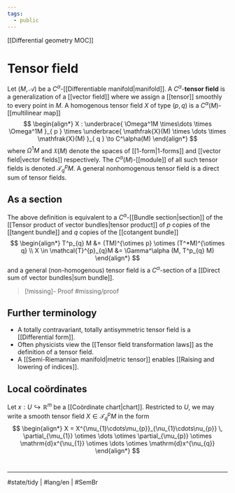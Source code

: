 ```yaml
---
tags:
  - public
---
```

[[Differential geometry MOC]]
# Tensor field

Let $(M, \mathscr{A})$ be a $C^\alpha$-[[Differentiable manifold|manifold]].
A $C^\alpha$-**tensor field** is a generalization of a [[vector field]] where we assign a [[tensor]] smoothly to every point in $M$.
A homogenous tensor field $X$ of type $(p,q)$ is a $C^\alpha(M)$-[[multilinear map]]
$$
\begin{align*}
X : \underbrace{ \Omega^1M \times\dots \times \Omega^1M }_{ p }  \times \underbrace{ \mathfrak{X}(M) \times \dots \times \mathfrak{X}(M) }_{ q } \to C^\alpha(M)
\end{align*}
$$
where $\Omega^1M$ and $\mathfrak{X}(M)$ denote the spaces of [[1-form|1-forms]] and [[vector field|vector fields]] respectively.
The $C^\alpha(M)$-[[module]] of all such tensor fields is denoted $\mathcal{T}^p_{q}M$.
A general nonhomogenous tensor field is a direct sum of tensor fields.

## As a section

The above definition is equivalent to a $C^\alpha$-[[Bundle section|section]] of the [[Tensor product of vector bundles|tensor product]] of $p$ copies of the [[tangent bundle]] and $q$ copies of the [[cotangent bundle]]
$$
\begin{align*}
T^p_{q} M &= (TM)^{\otimes p} \otimes (T^*M)^{\otimes q} \\
X \in \mathcal{T}^{p}_{q}M &= \Gamma^\alpha (M, T^p_{q} M)
\end{align*}
$$
and a general (non-homogenous) tensor field is a $C^\alpha$-section of a [[Direct sum of vector bundles|sum bundle]].

> [!missing]- Proof
> #missing/proof

## Further terminology

- A totally contravariant, totally antisymmetric tensor field is a [[Differential form]].
- Often physicists view the [[Tensor field transformation laws]] as the definition of a tensor field.
- A [[Semi-Riemannian manifold|metric tensor]] enables [[Raising and lowering of indices]].

## Local coördinates

Let $x : U \hookrightarrow \mathbb{R}^m$ be a [[Coördinate chart|chart]]. Restricted to $U$, we may write a smooth tensor field $X \in \mathcal{T}^p_{q} M$ in the form
$$
\begin{align*}
X = X^{\mu_{1}\cdots\mu_{p}}_{\nu_{1}\cdots\nu_{p}} \, \partial_{\mu_{1}} \otimes \dots \otimes \partial_{\mu_{p}} \otimes \mathrm{d}x^{\nu_{1}} \otimes \dots \otimes \mathrm{d}x^{\nu_{q}}
\end{align*}
$$

#
---
#state/tidy | #lang/en | #SemBr
